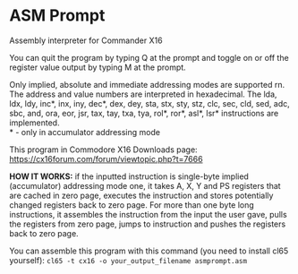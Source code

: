# ASM Prompt
Assembly interpreter for Commander X16

You can quit the program by typing Q at the prompt and toggle on or off the register value output by typing M at the prompt.

Only implied, absolute and immediate addressing modes are supported rn. The address and value numbers are interpreted in hexadecimal. The lda, ldx, ldy, inc*, inx, iny, dec*, dex, dey, sta, stx, sty, stz, clc, sec, cld, sed, adc, sbc, and, ora, eor, jsr, tax, tay, txa, tya, rol*, ror*, asl*, lsr* instructions are implemented.      
\* - only in accumulator addressing mode


This program in Commodore X16 Downloads page: https://cx16forum.com/forum/viewtopic.php?t=7666

**HOW IT WORKS:** if the inputted instruction is single-byte implied (accumulator) addressing mode one, it takes A, X, Y and PS registers that are cached in zero page, executes the instruction and stores potentially changed registers back to zero page. For more than one byte long instructions, it assembles the instruction from the input the user gave, pulls the registers from zero page, jumps to instruction and pushes the registers back to zero page.

You can assemble this program with this command (you need to install cl65 yourself): `cl65 -t cx16 -o your_output_filename asmprompt.asm`

